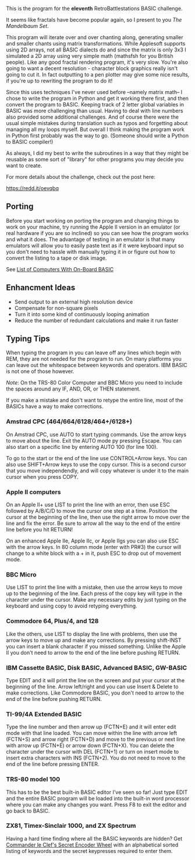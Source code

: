 This is the program for the **eleventh** RetroBattlestations BASIC
challenge. 

It seems like fractals have become popular again, so I present to you
*The Mandelbaum Set*.

This program will iterate over and over chanting along, generating
smaller and smaller chants using matrix transformations. While
Applesoft supports using 2D arrays, not all BASIC dialects do and
since the matrix is only 3x3 I simulated a 2D array using very simple
math (mathsfsh for you British people). Like any good fractal
rendering program, it's very slow. You're also going to want a decent
resolution - character block graphics really isn't going to cut it. In
fact outputting to a pen plotter may give some nice results, if you're
up to rewriting the program to do it!

Since this uses techniques I've never used before –namely matrix math–
I chose to write the program in Python and get it working there
first, and then convert the program to BASIC. Keeping track of 2
letter global variables in BASIC was more challenging than
usual. Having to deal with line numbers also provided some additional
challenges. And of course there were the usual simple mistakes during
translation such as typos and forgetting about managing all my loops
myself. But overall I think making the program work in Python first
probably was the way to go. (Someone should write a Python to BASIC
compiler!)

As always, I did my best to write the subroutines in a way that they
might be reusable as some sort of "library" for other programs you may
decide you want to create.

For more details about the challenge, check out the post here:

  https://redd.it/oevqbq

## Porting ##

Before you start working on porting the program and changing things to
work on your machine, try running the Apple II version in an emulator
(or real hardware if you are so inclined) so you can see how the
program works and what it does. The advantage of testing in an
emulator is that many emulators will allow you to easily paste text as
if it were keyboard input so you don't need to hassle with manually
typing it in or figure out how to convert the listing to a tape or disk image.

See [List of Computers With On-Board BASIC](https://en.wikipedia.org/wiki/List_of_Computers_With_On-Board_BASIC)

## Enhancment Ideas ##

* Send output to an external high resolution device
* Compensate for non-square pixels
* Turn it into some kind of continuously looping animation
* Reduce the number of redundant calculations and make it run faster

## Typing Tips ##

When typing the program in you can leave off any lines which begin
with REM, they are not needed for the program to run. On many
platforms you can leave out the whitespace between keywords and
operators. IBM BASIC is not one of those however.

*Note*: On the TRS-80 Color Computer and BBC Micro you need to include
      the spaces around any IF, AND, OR, or THEN statement.

If you make a mistake and don't want to retype the entire line, most
of the BASICs have a way to make corrections.

### Amstrad CPC (464/664/6128/464+/6128+) ###

  On Amstrad CPC, use AUTO to start typing commands. Use the arrow keys
  to move about the line. Exit the AUTO mode py pressing Escape. You can
  also start on a specific line by entering AUTO 100 (for line 100).

  To go to the start or the end of the line use CONTROL+Arrow keys. You
  can also use SHIFT+Arrow keys to use the copy cursor. This is a second
  cursor that you move independendly, and will copy whatever is under it
  to the main cursor when you press COPY.

### Apple II computers ###

  On an Apple II+ use LIST <line number> to print the line with an
  error, then use ESC followed by A/B/C/D to move the cursor one step
  at a time. Position the cursor at the beginning of the line, then
  use the right arrow to move over the line and fix the error. Be sure
  to arrow all the way to the end of the entire line before you hit
  RETURN!

  On an enhanced Apple IIe, Apple IIc, or Apple IIgs you can also use
  ESC with the arrow keys. In 80 column mode (enter with PR#3) the
  cursor will change to a white block with a + in it, push ESC to drop
  out of movement mode.

### BBC Micro ###

  Use LIST <line number> to print the line with a mistake, then use
  the arrow keys to move up to the beginning of the line. Each press
  of the copy key will type in the character under the cursor. Make
  any necessary edits by just typing on the keyboard and using copy to
  avoid retyping everything.

### Commodore 64, Plus/4, and 128 ###

  Like the others, use LIST <line number> to display the line with
  problems, then use the arrow keys to move up and make any
  corrections. By pressing shift-INST you can insert a blank character
  if you missed something. Unlike the Apple II you don't need to arrow
  to the end of the line before pushing RETURN.

### IBM Cassette BASIC, Disk BASIC, Advanced BASIC, GW-BASIC ###

  Type EDIT <line number> and it will print the line on the screen and
  put your cursor at the beginning of the line. Arrow left/right and
  you can use Insert & Delete to make corrections. Like Commodore
  BASIC, you don't need to arrow to the end of the line before pushing
  RETURN.

### TI-99/4A Extended BASIC ###

  Type the line number and then arrow up (FCTN+E) and it will enter
  edit mode with that line loaded.  You can move within the line with
  arrow left (FCTN+S) and arrow right (FCTN+D) and move to the
  previous or next line with arrow up (FCTN+E) or arrow down (FCTN+X).
  You can delete the character under the cursor with DEL (FCTN+1) or
  turn on insert mode to insert extra characters with INS (FCTN+2).
  You do not need to move to the end of the line before pressing
  ENTER.

### TRS-80 model 100 ###

  This has to be the best built-in BASIC editor I've seen so far! Just
  type EDIT and the entire BASIC program will be loaded into the
  built-in word processor where you can make any changes you
  want. Press F8 to exit the editor and go back to BASIC.

### ZX81, Timex-Sinclair 1000, and ZX Spectrum ###

  Having a hard time finding where all the BASIC keywords are hidden?
  Get [Commander le Clef's Secret Encoder
  Wheel](http://retrobattlestations.com/Cmdr-le-Clef/Secret-Encoder-Wheel.pdf)
  with an alphabetical sorted listing of keywords and the secret
  keypresses required to enter them.
